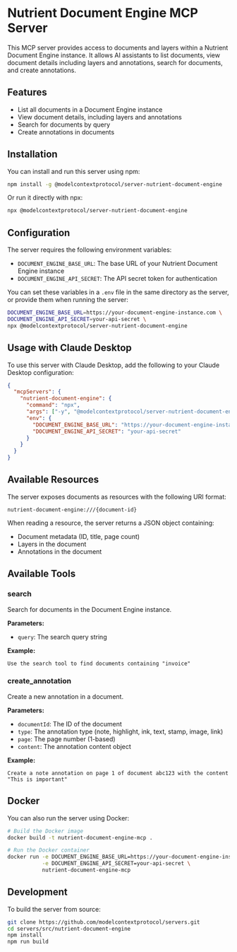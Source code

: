 # Nutrient Document Engine MCP Server

This MCP server provides access to documents and layers within a Nutrient Document Engine instance. It allows AI assistants to list documents, view document details including layers and annotations, search for documents, and create annotations.

## Features

- List all documents in a Document Engine instance
- View document details, including layers and annotations
- Search for documents by query
- Create annotations in documents

## Installation

You can install and run this server using npm:

```bash
npm install -g @modelcontextprotocol/server-nutrient-document-engine
```

Or run it directly with npx:

```bash
npx @modelcontextprotocol/server-nutrient-document-engine
```

## Configuration

The server requires the following environment variables:

- `DOCUMENT_ENGINE_BASE_URL`: The base URL of your Nutrient Document Engine instance
- `DOCUMENT_ENGINE_API_SECRET`: The API secret token for authentication

You can set these variables in a `.env` file in the same directory as the server, or provide them when running the server:

```bash
DOCUMENT_ENGINE_BASE_URL=https://your-document-engine-instance.com \
DOCUMENT_ENGINE_API_SECRET=your-api-secret \
npx @modelcontextprotocol/server-nutrient-document-engine
```

## Usage with Claude Desktop

To use this server with Claude Desktop, add the following to your Claude Desktop configuration:

```json
{
  "mcpServers": {
    "nutrient-document-engine": {
      "command": "npx",
      "args": ["-y", "@modelcontextprotocol/server-nutrient-document-engine"],
      "env": {
        "DOCUMENT_ENGINE_BASE_URL": "https://your-document-engine-instance.com",
        "DOCUMENT_ENGINE_API_SECRET": "your-api-secret"
      }
    }
  }
}
```

## Available Resources

The server exposes documents as resources with the following URI format:

```
nutrient-document-engine:///{document-id}
```

When reading a resource, the server returns a JSON object containing:
- Document metadata (ID, title, page count)
- Layers in the document
- Annotations in the document

## Available Tools

### search

Search for documents in the Document Engine instance.

**Parameters:**
- `query`: The search query string

**Example:**
```
Use the search tool to find documents containing "invoice"
```

### create_annotation

Create a new annotation in a document.

**Parameters:**
- `documentId`: The ID of the document
- `type`: The annotation type (note, highlight, ink, text, stamp, image, link)
- `page`: The page number (1-based)
- `content`: The annotation content object

**Example:**
```
Create a note annotation on page 1 of document abc123 with the content "This is important"
```

## Docker

You can also run the server using Docker:

```bash
# Build the Docker image
docker build -t nutrient-document-engine-mcp .

# Run the Docker container
docker run -e DOCUMENT_ENGINE_BASE_URL=https://your-document-engine-instance.com \
           -e DOCUMENT_ENGINE_API_SECRET=your-api-secret \
           nutrient-document-engine-mcp
```

## Development

To build the server from source:

```bash
git clone https://github.com/modelcontextprotocol/servers.git
cd servers/src/nutrient-document-engine
npm install
npm run build
```

